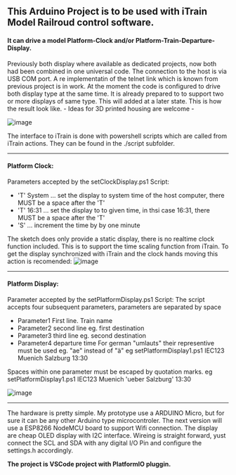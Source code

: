 ## This Arduino Project is to be used with iTrain Model Railroud control software. 
#### It can drive a model Platform-Clock and/or Platform-Train-Departure-Display.
Previously both display where available as dedicated projects, now both had been combined in one universal code.
The connection to the host is via USB COM port. A re implementatin of the telnet link which is known from previous project is in work.
At the moment the code is configured to drive both display type at the same time. It is already prepared to to support two or more displays of same type. This will added at a later state.
This is how the result look like. - Ideas for 3D printed housing are welcome - 

![image](https://user-images.githubusercontent.com/10500682/143893605-ea07e078-99ee-42e3-a1db-32ad2e7b9ee5.png)

The interface to iTrain is done with powershell scripts which are called from iTrain actions. 
They can be found in the ./script subfolder.
***
#### Platform Clock:
Parameters accepted by the setClockDisplay.ps1 Script:
* 'T' System   	... set the display to system time of the host computer, there MUST be a space after the 'T'
* 'T' 16:31    	... set the display to to given time, in thsi case 16:31, there MUST be a space after the 'T'
* 'S' 			... increment the time by by one minute

The sketch does only provide a static display, there is no realtime clock function included. 
This is to support the time scaling function from iTrain. 
To get the display synchronized with iTrain and the clock hands moving this action is recomended:
![image](https://user-images.githubusercontent.com/10500682/143782704-4e0a0537-3001-4f7e-9f89-4edbaf517cba.png)
***
#### Platform Display:
Parameter accepted by the setPlatformDisplay.ps1 Script:
The script accepts four subsequent parameters, parameters are separated by space 
* Parameter1 First line. Train name
* Parameter2 second line eg. first destination
* Parameter3 third line eg. second destination
* Parameter4 departure time
For german "umlauts" their representive must be used eg. "ae" instead of "ä"
eg setPlatformDisplay1.ps1 IEC123 Muenich Salzburg 13:30

Spaces within one parameter must be escaped by quotation marks.
eg setPlatformDisplay1.ps1 IEC123 Muenich 'ueber Salzburg' 13:30

![image](https://user-images.githubusercontent.com/10500682/143779301-96a357a8-8333-43ef-9490-4cd121c700d1.png)
***
The hardware is pretty simple. My prototype use a ARDUINO Micro, but for sure it can be any other Arduino type microcontroler.
The next version will use a ESP8266 NodeMCU board to support Wifi connection. The display are cheap OLED display with I2C interface. 
Wireing is straight forward, yust connect the SCL and SDA with any digital I/O Pin and configure the settings.h accordingly.

**The project is VSCode project with PlatformIO pluggin.**



